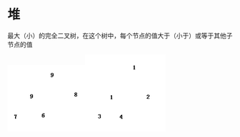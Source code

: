 # 堆
最大（小）的完全二叉树，在这个树中，每个节点的值大于（小于）或等于其他子节点的值  

![大顶堆](https://github.com/TF27674569/Heap/blob/master/image/maxheap.png)![小顶堆](https://github.com/TF27674569/Heap/blob/master/image/miniheap.png)